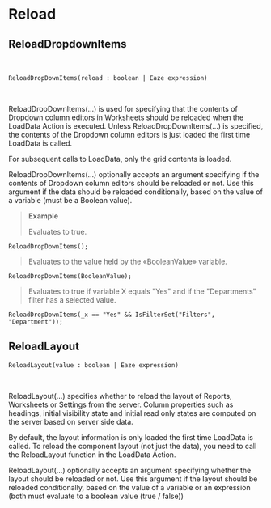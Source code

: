 
# Reload

## ReloadDropdownItems

<br/>

```
ReloadDropDownItems(reload : boolean | Eaze expression)
```
<br/>

ReloadDropDownItems(…) is used for specifying that the contents of Dropdown column editors in Worksheets should be reloaded when the LoadData Action is executed.
Unless ReloadDropDownItems(…) is specified, the contents of the Dropdown column editors is just loaded the first time LoadData is called. 

For subsequent calls to LoadData, only the grid contents is loaded.

ReloadDropDownItems(…) optionally accepts an argument specifying if the contents of Dropdown column editors should be reloaded or not. Use this argument if the data should be reloaded conditionally, based on the value of a variable (must be a Boolean value).


>**Example**
>
>Evaluates to true.
>
```
ReloadDropDownItems();
```
>
>Evaluates to the value held by the «BooleanValue» variable.
>
```
ReloadDropDownItems(BooleanValue);
``` 
>Evaluates to true if variable X equals "Yes" and if the "Departments" filter has a selected value.
```
ReloadDropDownItems(_x == "Yes" && IsFilterSet("Filters", "Department"));
```

## ReloadLayout

```
ReloadLayout(value : boolean | Eaze expression)
```

<br/>

ReloadLayout(…) specifies whether to reload the layout of Reports, Worksheets or Settings from the server. 
Column properties such as headings, initial visibility state and initial read only states are computed on the server based on server side data. 

By default, the layout information is only loaded the first time LoadData is called. To reload the component layout (not just the data), you need to call the ReloadLayout function in the LoadData Action. 

ReloadLayout(…) optionally accepts an argument specifying whether the layout should be reloaded or not. Use this argument if the layout should be reloaded conditionally, based on the value of a variable or an expression (both must evaluate to a boolean value (true / false)) 
